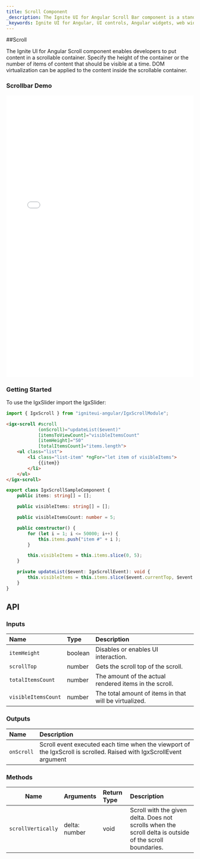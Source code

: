 ```yaml
---
title: Scroll Component
_description: The Ignite UI for Angular Scroll Bar component is a stand-alone native control that enables you to implement scrolling anywhere for responsive and intuitive UI.
_keywords: Ignite UI for Angular, UI controls, Angular widgets, web widgets, UI widgets, Angular, Native Angular Components Suite, Native Angular Controls, Native Angular Components Library, Angular Scrollbar components, Angular Scrollbar controls
---
```


##Scroll
<p class="highlight">The Ignite UI for Angular Scroll component enables developers to put content in a scrollable container. Specify the height of the container or the number of items of content that should be visible at a time. DOM virtualization can be applied to the content inside the scrollable container.</p>
<div class="divider"></div>

### Scrollbar Demo
<div class="sample-container" style="height: 755px">
    <iframe frameborder="0" seamless width="100%" height="100%" src="{environment:demosBaseUrl}/scroll"></iframe>
</div>
<div class="divider--half"></div>

### Getting Started
To use the IgxSlider import the IgxSlider:

```typescript
import { IgxScroll } from "igniteui-angular/IgxScrollModule";
```
<div class="divider--half"></div>

```html
<igx-scroll #scroll
            (onScroll)="updateList($event)"
            [itemsToViewCount]="visibleItemsCount"
            [itemHeight]="50"
            [totalItemsCount]="items.length">
    <ul class="list">
        <li class="list-item" *ngFor="let item of visibleItems">
            {{item}}
        </li>
    </ul>
</igx-scroll>
```

```typescript
export class IgxScrollSampleComponent {
    public items: string[] = [];

    public visibleItems: string[] = [];

    public visibleItemsCount: number = 5;

    public constructor() {
        for (let i = 1; i <= 50000; i++) {
            this.items.push("item #" + i );
        }

        this.visibleItems = this.items.slice(0, 5);
    }

    private updateList($event: IgxScrollEvent): void {
        this.visibleItems = this.items.slice($event.currentTop, $event.currentTop + this.visibleItemsCount);
    }
}

```
<div class="divider--half"></div>


## API

### Inputs

| Name | Type | Description |
| :--- | :--- | :--- |
| `itemHeight` | boolean | Disables or enables UI interaction. |
| `scrollTop` | number | Gets the scroll top of the scroll. |
| `totalItemsCount` | number | The amount of the actual rendered items in the scroll. |
| `visibleItemsCount` | number | The total amount of items in that will be virtualized. |
<div class="divider--half"></div>

### Outputs

| Name | Description |
| :--- | :--- |
| `onScroll`  | Scroll event executed each time when the viewport of the IgxScroll is scrolled. Raised with IgxScrollEvent argument|
<div class="divider--half"></div>

### Methods

| Name   | Arguments | Return Type | Description |
|:----------:|:------|:------|:------|
| `scrollVertically`  | delta: number | void | Scroll with the given delta. Does not scrolls when the scroll delta is outside of the scroll boundaries. |
<div class="divider--half"></div>
